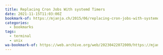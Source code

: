 ```yaml
---
title: Replacing Cron Jobs With systemd Timers
date: 2021-11-15T11:03:00Z
bookmark-of: https://mjanja.ch/2015/06/replacing-cron-jobs-with-systemd-timers/
categories:
  - bookmarks
tags:
  - terminal
  - unix
wa-bookmark-of: https://web.archive.org/web/20230422072009/https://mjanja.ch/2015/06/replacing-cron-jobs-with-systemd-timers/
---
```

